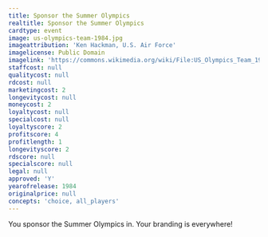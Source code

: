 ```yaml
---
title: Sponsor the Summer Olympics
realtitle: Sponsor the Summer Olympics
cardtype: event
image: us-olympics-team-1984.jpg
imageattribution: 'Ken Hackman, U.S. Air Force'
imagelicense: Public Domain
imagelink: 'https://commons.wikimedia.org/wiki/File:US_Olympics_Team_1984.JPEG'
staffcost: null
qualitycost: null
rdcost: null
marketingcost: 2
longevitycost: null
moneycost: 2
loyaltycost: null
specialcost: null
loyaltyscore: 2
profitscore: 4
profitlength: 1
longevityscore: 2
rdscore: null
specialscore: null
legal: null
approved: 'Y'
yearofrelease: 1984
originalprice: null
concepts: 'choice, all_players'
---
```


You sponsor the Summer Olympics in. Your branding is everywhere!
